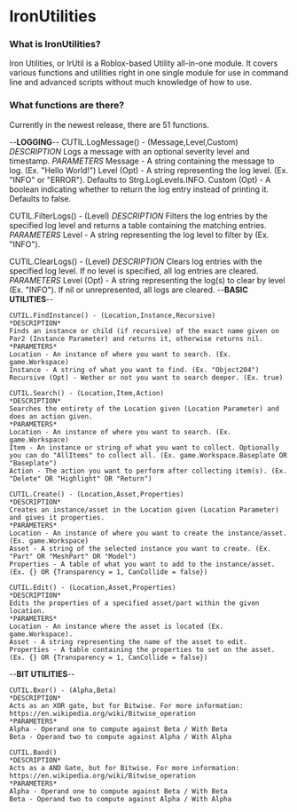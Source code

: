# IronUtilities

### What is IronUtilities?
Iron Utilities, or IrUtil is a Roblox-based Utility all-in-one module. It covers various functions and utilities right in one single module for use in command line and advanced scripts without much knowledge of how to use.

### What functions are there?
Currently in the newest release, there are 51 functions.

--**LOGGING**--
CUTIL.LogMessage() - (Message,Level,Custom)
*DESCRIPTION*
Logs a message with an optional severity level and timestamp.
*PARAMETERS*
Message - A string containing the message to log. (Ex. "Hello World!") 
Level (Opt) - A string representing the log level. (Ex. "INFO" or "ERROR"). Defaults to Strg.LogLevels.INFO.
Custom (Opt) - A boolean indicating whether to return the log entry instead of printing it. Defaults to false.

CUTIL.FilterLogs() - (Level)
*DESCRIPTION*
Filters the log entries by the specified log level and returns a table containing the matching entries.
*PARAMETERS*
Level - A string representing the log level to filter by (Ex. "INFO").

CUTIL.ClearLogs() - (Level)
*DESCRIPTION*
Clears log entries with the specified log level. If no level is specified, all log entries are cleared.
*PARAMETERS*
Level (Opt) - A string representing the log(s) to clear by level (Ex. "INFO"). If nil or unrepresented, all logs are cleared.
--**BASIC UTILITIES**--
```
CUTIL.FindInstance() - (Location,Instance,Recursive)
*DESCRIPTION*
Finds an instance or child (if recursive) of the exact name given on Par2 (Instance Parameter) and returns it, otherwise returns nil.
*PARAMETERS*
Location - An instance of where you want to search. (Ex. game.Workspace)
Instance - A string of what you want to find. (Ex. "Object204")
Recursive (Opt) - Wether or not you want to search deeper. (Ex. true)

CUTIL.Search() - (Location,Item,Action)
*DESCRIPTION*
Searches the entirety of the Location given (Location Parameter) and does an action given.
*PARAMETERS*
Location - An instance of where you want to search. (Ex. game.Workspace)
Item - An instance or string of what you want to collect. Optionally you can do "AllItems" to collect all. (Ex. game.Workspace.Baseplate OR "Baseplate")
Action - The action you want to perform after collecting item(s). (Ex. "Delete" OR "Highlight" OR "Return")

CUTIL.Create() - (Location,Asset,Properties)
*DESCRIPTION*
Creates an instance/asset in the Location given (Location Parameter) and gives it properties.
*PARAMETERS*
Location - An instance of where you want to create the instance/asset. (Ex. game.Workspace)
Asset - A string of the selected instance you want to create. (Ex. "Part" OR "MeshPart" OR "Model")
Properties - A table of what you want to add to the instance/asset. (Ex. {} OR {Transparency = 1, CanCollide = false})

CUTIL.Edit() - (Location,Asset,Properties)
*DESCRIPTION*
Edits the properties of a specified asset/part within the given location.
*PARAMETERS*
Location - An instance where the asset is located (Ex. game.Workspace).
Asset - A string representing the name of the asset to edit.
Properties - A table containing the properties to set on the asset. (Ex. {} OR {Transparency = 1, CanCollide = false})
```
--**BIT UTILITIES**--
```
CUTIL.Bxor() - (Alpha,Beta)
*DESCRIPTION*
Acts as an XOR gate, but for Bitwise. For more information: https://en.wikipedia.org/wiki/Bitwise_operation
*PARAMETERS*
Alpha - Operand one to compute against Beta / With Beta
Beta - Operand two to compute against Alpha / With Alpha

CUTIL.Band()
*DESCRIPTION*
Acts as a AND Gate, but for Bitwise. For more information: https://en.wikipedia.org/wiki/Bitwise_operation
*PARAMETERS*
Alpha - Operand one to compute against Beta / With Beta
Beta - Operand two to compute against Alpha / With Alpha
```
